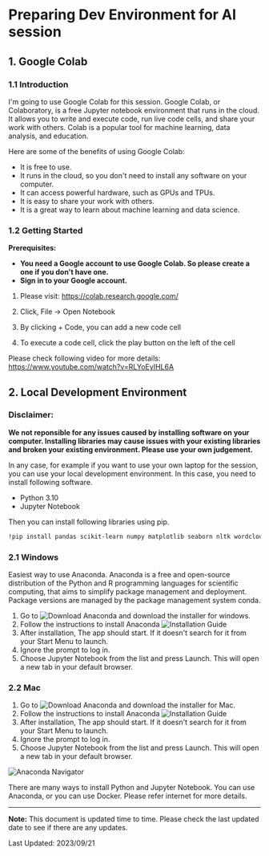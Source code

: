 # Preparing Dev Environment for AI session

## 1. Google Colab

### 1.1 Introduction

I'm going to use Google Colab for this session. Google Colab, or Colaboratory, is a free Jupyter notebook environment that runs in the cloud. It allows you to write and execute code, run live code cells, and share your work with others. Colab is a popular tool for machine learning, data analysis, and education.

Here are some of the benefits of using Google Colab:

- It is free to use.
- It runs in the cloud, so you don't need to install any software on your computer.
- It can access powerful hardware, such as GPUs and TPUs.
- It is easy to share your work with others.
- It is a great way to learn about machine learning and data science.

### 1.2 Getting Started

**Prerequisites:**

- **You need a Google account to use Google Colab. So please create a one if you don't have one.**
- **Sign in to your Google account.**
  
1. Please visit:
https://colab.research.google.com/

2. Click, File -> Open Notebook
3. By clicking + Code, you can add a new code cell
4. To execute a code cell, click the play button on the left of the cell


Please check following video for more details:
https://www.youtube.com/watch?v=RLYoEyIHL6A

## 2. Local Development Environment

### Disclaimer:
**We not reponsible for any issues caused by installing software on your computer. Installing libraries may cause issues with your existing libraries and broken your existing environment. Please use your own judgement.**

In any case, for example if you want to use your own laptop for the session, you can use your local development environment. In this case, you need to install following software.

- Python 3.10
- Jupyter Notebook

Then you can install following libraries using pip.

```bash
!pip install pandas scikit-learn numpy matplotlib seaborn nltk wordcloud xgboost lightgbm
```

### 2.1 Windows

Easiest way to use Anaconda. Anaconda is a free and open-source distribution of the Python and R programming languages for scientific computing, that aims to simplify package management and deployment. Package versions are managed by the package management system conda.

1) Go to ![Download Anaconda](https://www.anaconda.com/download#downloads) and download the installer for windows.
2) Follow the instructions to install Anaconda ![Installation Guide](https://docs.anaconda.com/free/anaconda/install/windows/)
3) After installation, The app should start. If it doesn't search for it from your Start Menu to launch.
4) Ignore the prompt to log in.
5) Choose Jupyter Notebook from the list and press Launch. This will open a new tab in your default browser.

### 2.2 Mac

1) Go to ![Download Anaconda](https://www.anaconda.com/download#downloads) and download the installer for Mac.
2) Follow the instructions to install Anaconda ![Installation Guide](https://docs.anaconda.com/free/anaconda/install/mac-os/)
3) After installation, The app should start. If it doesn't search for it from your Start Menu to launch.
4) Ignore the prompt to log in.
5) Choose Jupyter Notebook from the list and press Launch. This will open a new tab in your default browser.

![Anaconda Navigator](https://docs.anaconda.com/_images/nav-defaults.png)


There are many ways to install Python and Jupyter Notebook. You can use Anaconda, or you can use Docker. Please refer internet for more details.

---

**Note:**
This document is updated time to time. Please check the last updated date to see if there are any updates.

Last Updated: 2023/09/21

